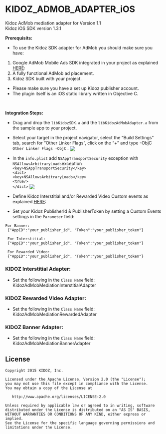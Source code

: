 


# KIDOZ_ADMOB_ADAPTER_iOS
Kidoz AdMob mediation adapter for Version 1.1  
Kidoz iOS SDK version 1.3.1
</br>

**Prerequisits:**
* To use the Kidoz SDK adapter for AdMob you should make sure you have:
1. Google AdMob Mobile Ads SDK integrated in your project as explained [HERE](https://developers.google.com/admob/ios/quick-start):
2. A fully functional AdMob ad placement.
3. Kidoz SDK built with your project.
* Please make sure you have a set up Kidoz publisher account.
* The plugin itself is an iOS static library written in Objective C.

</br>

**Integration Steps:**

* Drag and drop the `libKidozSDK.a` and the `libKidozAdMobAdapter.a` from the sample app to your project.
* Select your target in the project navigator, select the “Build Settings” tab, search for “Other Linker Flags”, click on the “+” and type -ObjC  `Other Linker Flags -ObjC`  .
<a href="url"><img src="https://cdn.kidoz.net/sdk/ios/KidozSdkSampleApp3.png" align="center"  ></a>

* In the  `info.plist`  add  `NSAppTransportSecurity`  exception with  `NSAllowsArbitraryLoads`exception  
`<key>NSAppTransportSecurity</key>`  
`<dict>`  
`<key>NSAllowsArbitraryLoads</key>`  
`<true/>`  
`</dict>`
<a href="url"><img src="https://cdn.kidoz.net/sdk/ios/KidozSdkSampleApp2.png" align="center"  ></a>

* Define Kidoz Interstitial and/or Rewarded Video Custom events as explained [HERE](https://support.google.com/admob/answer/3083407):
* Set your Kidoz PublisherId & PublisherToken by setting  a Custom Events settings in the `Parameter` field:
```
For Banner:
 {"AppID":"your_publisher_id", "Token":"your_publisher_token"}

 For Interstitial:
 {"AppID":"your_publisher_id", "Token":"your_publisher_token"}

 For Rewarded Video:
 {"AppID":"your_publisher_id", "Token":"your_publisher_token"}
```
 
### KIDOZ Interstitial Adapter:
* Set the following in the `Class Name` field: </br>
KidozAdMobMediationInterstitialAdapter

### KIDOZ Rewarded Video Adapter:
* Set the following in the `Class Name` field: </br>
KidozAdMobMediationRewardedAdapter

### KIDOZ Banner Adapter:
* Set the following in the `Class Name` field: </br>
KidozAdMobMediationBannerAdapter</br>

 

License
--------

    Copyright 2015 KIDOZ, Inc.

    Licensed under the Apache License, Version 2.0 (the "License");
    you may not use this file except in compliance with the License.
    You may obtain a copy of the License at

       http://www.apache.org/licenses/LICENSE-2.0

    Unless required by applicable law or agreed to in writing, software
    distributed under the License is distributed on an "AS IS" BASIS,
    WITHOUT WARRANTIES OR CONDITIONS OF ANY KIND, either express or implied.
    See the License for the specific language governing permissions and
    limitations under the License.

